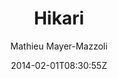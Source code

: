 ---
title: "Hikari"
github: https://github.com/mx3m/hikari-for-Jekyll
demo: http://mx3m.github.io/hikari-for-Jekyll/
author: Mathieu Mayer-Mazzoli
draft: true
ssg:
  - Jekyll
cms:
  - No Cms
date: 2014-02-01T08:30:55Z
github_branch: gh-pages
---